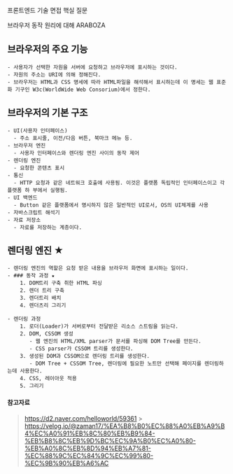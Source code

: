프론트엔드 기술 면접 핵실 질문

브라우저 동작 원리에 대해 ARABOZA

## 브라우저의 주요 기능

    - 사용자가 선택한 자원을 서버에 요청하고 브라우저에 표시하는 것이다.
    - 자원의 주소는 URI에 의해 정해진다.
    - 브라우저는 HTML과 CSS 명세에 따라 HTML파일을 해석해서 표시하는데 이 명세는 웹 표준화 기구인 W3c(WorldWide Web Consorium)에서 정한다.

## 브라우저의 기본 구조

    - UI(사용자 인터페이스)
      - 주소 표시줄, 이전/다음 버튼, 북마크 메뉴 등.
    - 브라우저 엔진
      - 사용자 인터페이스와 렌더링 엔진 사이의 동작 제어
    - 렌더링 엔진
      - 요청한 콘텐츠 표시
    - 통신
      - HTTP 요청과 같은 네트워크 호출에 사용됨. 이것은 플랫폼 독립적인 인터페이스이고 각 플랫폼 하 부에서 실행됨.
    - UI 백엔드
      - Button 같은 플랫폼에서 명시하지 않은 일반적인 UI로서, OS의 UI체계를 사용
    - 자바스크립트 해석기
    - 자료 저장소
      - 자료를 저장하는 계층이다.

## 렌더링 엔진 ★

    - 렌더링 엔진의 역할은 요청 받은 내용을 브라우저 화면에 표시하는 일이다.
    - ### 동작 과정 ★
        1. DOM트리 구축 취한 HTML 파싱
        2. 렌더 트리 구축
        3. 렌더트리 배치
        4. 렌더츠리 그리기

    - 렌더링 과정
        1. 로더(Loader)가 서버로부터 전달받은 리소스 스트림을 읽는다.
        2. DOM, CSSOM 생성
           - 웹 엔진의 HTML/XML parser가 문서를 파싱해 DOM Tree를 만든다.
           - CSS parser가 CSSOM 트리를 생성한다.
        3. 생성된 DOM과 CSSOM으로 렌더링 트리를 생성한다.
           - DOM Tree + CSSOM Tree, 렌더링에 필요한 노트만 선택해 페이지를 렌더링하는데 사용한다.
        4. CSS, 레이아웃 적용
        5. 그리기

#### 참고자료

> https://d2.naver.com/helloworld/59361 > https://velog.io/@zaman17/%EA%B8%B0%EC%88%A0%EB%A9%B4%EC%A0%91%EB%8C%80%EB%B9%84-%EB%B8%8C%EB%9D%BC%EC%9A%B0%EC%A0%80-%EB%A0%8C%EB%8D%94%EB%A7%81-%EC%88%9C%EC%84%9C%EC%99%80-%EC%9B%90%EB%A6%AC
